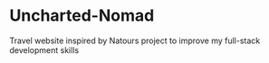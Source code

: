 # Uncharted-Nomad
Travel website inspired by Natours project to improve my full-stack development skills
